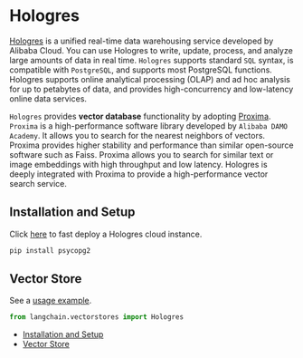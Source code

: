# Hologres

[Hologres](https://www.alibabacloud.com/help/en/hologres/latest/introduction) is a unified real-time data warehousing service developed by Alibaba Cloud. You can use Hologres to write, update, process, and analyze large amounts of data in real time.
`Hologres` supports standard `SQL` syntax, is compatible with `PostgreSQL`, and supports most PostgreSQL functions. Hologres supports online analytical processing (OLAP) and ad hoc analysis for up to petabytes of data, and provides high-concurrency and low-latency online data services.

`Hologres` provides **vector database** functionality by adopting [Proxima](https://www.alibabacloud.com/help/en/hologres/latest/vector-processing).
`Proxima` is a high-performance software library developed by `Alibaba DAMO Academy`. It allows you to search for the nearest neighbors of vectors. Proxima provides higher stability and performance than similar open-source software such as Faiss. Proxima allows you to search for similar text or image embeddings with high throughput and low latency. Hologres is deeply integrated with Proxima to provide a high-performance vector search service.

## Installation and Setup[​](#installation-and-setup "Direct link to Installation and Setup")

Click [here](https://www.alibabacloud.com/zh/product/hologres) to fast deploy a Hologres cloud instance.

```bash
pip install psycopg2  

```

## Vector Store[​](#vector-store "Direct link to Vector Store")

See a [usage example](/docs/integrations/vectorstores/hologres).

```python
from langchain.vectorstores import Hologres  

```

- [Installation and Setup](#installation-and-setup)
- [Vector Store](#vector-store)
